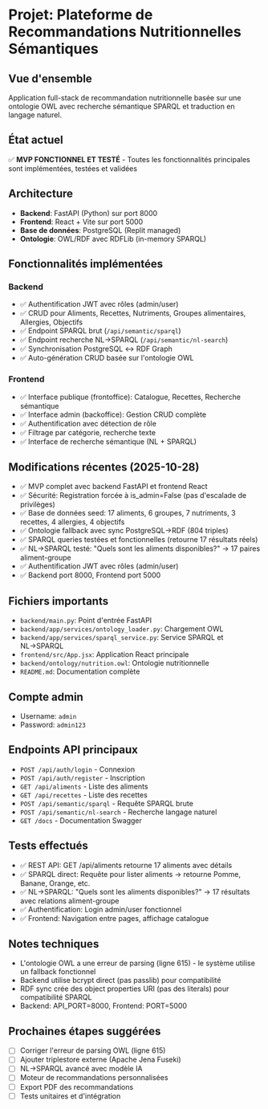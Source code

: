 # Projet: Plateforme de Recommandations Nutritionnelles Sémantiques

## Vue d'ensemble
Application full-stack de recommandation nutritionnelle basée sur une ontologie OWL avec recherche sémantique SPARQL et traduction en langage naturel.

## État actuel
✅ **MVP FONCTIONNEL ET TESTÉ** - Toutes les fonctionnalités principales sont implémentées, testées et validées

## Architecture
- **Backend**: FastAPI (Python) sur port 8000
- **Frontend**: React + Vite sur port 5000
- **Base de données**: PostgreSQL (Replit managed)
- **Ontologie**: OWL/RDF avec RDFLib (in-memory SPARQL)

## Fonctionnalités implémentées

### Backend
- ✅ Authentification JWT avec rôles (admin/user)
- ✅ CRUD pour Aliments, Recettes, Nutriments, Groupes alimentaires, Allergies, Objectifs
- ✅ Endpoint SPARQL brut (`/api/semantic/sparql`)
- ✅ Endpoint recherche NL→SPARQL (`/api/semantic/nl-search`)
- ✅ Synchronisation PostgreSQL ↔ RDF Graph
- ✅ Auto-génération CRUD basée sur l'ontologie OWL

### Frontend
- ✅ Interface publique (frontoffice): Catalogue, Recettes, Recherche sémantique
- ✅ Interface admin (backoffice): Gestion CRUD complète
- ✅ Authentification avec détection de rôle
- ✅ Filtrage par catégorie, recherche texte
- ✅ Interface de recherche sémantique (NL + SPARQL)

## Modifications récentes (2025-10-28)
- ✅ MVP complet avec backend FastAPI et frontend React
- ✅ Sécurité: Registration forcée à is_admin=False (pas d'escalade de privilèges)
- ✅ Base de données seed: 17 aliments, 6 groupes, 7 nutriments, 3 recettes, 4 allergies, 4 objectifs
- ✅ Ontologie fallback avec sync PostgreSQL→RDF (804 triples)
- ✅ SPARQL queries testées et fonctionnelles (retourne 17 résultats réels)
- ✅ NL→SPARQL testé: "Quels sont les aliments disponibles?" → 17 paires aliment-groupe
- ✅ Authentification JWT avec rôles (admin/user)
- ✅ Backend port 8000, Frontend port 5000

## Fichiers importants
- `backend/main.py`: Point d'entrée FastAPI
- `backend/app/services/ontology_loader.py`: Chargement OWL
- `backend/app/services/sparql_service.py`: Service SPARQL et NL→SPARQL
- `frontend/src/App.jsx`: Application React principale
- `backend/ontology/nutrition.owl`: Ontologie nutritionnelle
- `README.md`: Documentation complète

## Compte admin
- Username: `admin`
- Password: `admin123`

## Endpoints API principaux
- `POST /api/auth/login` - Connexion
- `POST /api/auth/register` - Inscription
- `GET /api/aliments` - Liste des aliments
- `GET /api/recettes` - Liste des recettes
- `POST /api/semantic/sparql` - Requête SPARQL brute
- `POST /api/semantic/nl-search` - Recherche langage naturel
- `GET /docs` - Documentation Swagger

## Tests effectués
- ✅ REST API: GET /api/aliments retourne 17 aliments avec détails
- ✅ SPARQL direct: Requête pour lister aliments → retourne Pomme, Banane, Orange, etc.
- ✅ NL→SPARQL: "Quels sont les aliments disponibles?" → 17 résultats avec relations aliment-groupe
- ✅ Authentification: Login admin/user fonctionnel
- ✅ Frontend: Navigation entre pages, affichage catalogue

## Notes techniques
- L'ontologie OWL a une erreur de parsing (ligne 615) - le système utilise un fallback fonctionnel
- Backend utilise bcrypt direct (pas passlib) pour compatibilité
- RDF sync crée des object properties URI (pas des literals) pour compatibilité SPARQL
- Backend: API_PORT=8000, Frontend: PORT=5000

## Prochaines étapes suggérées
- [ ] Corriger l'erreur de parsing OWL (ligne 615)
- [ ] Ajouter triplestore externe (Apache Jena Fuseki)
- [ ] NL→SPARQL avancé avec modèle IA
- [ ] Moteur de recommandations personnalisées
- [ ] Export PDF des recommandations
- [ ] Tests unitaires et d'intégration
